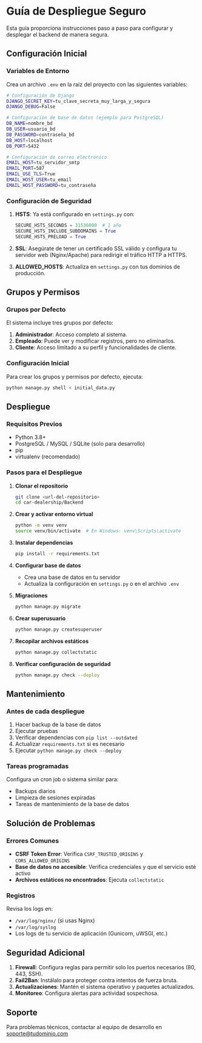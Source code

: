 # Guía de Despliegue Seguro

Esta guía proporciona instrucciones paso a paso para configurar y desplegar el backend de manera segura.

## Configuración Inicial

### Variables de Entorno
Crea un archivo `.env` en la raíz del proyecto con las siguientes variables:

```bash
# Configuración de Django
DJANGO_SECRET_KEY=tu_clave_secreta_muy_larga_y_segura
DJANGO_DEBUG=False

# Configuración de base de datos (ejemplo para PostgreSQL)
DB_NAME=nombre_bd
DB_USER=usuario_bd
DB_PASSWORD=contraseña_bd
DB_HOST=localhost
DB_PORT=5432

# Configuración de correo electrónico
EMAIL_HOST=tu_servidor_smtp
EMAIL_PORT=587
EMAIL_USE_TLS=True
EMAIL_HOST_USER=tu_email
EMAIL_HOST_PASSWORD=tu_contraseña
```

### Configuración de Seguridad

1. **HSTS**: Ya está configurado en `settings.py` con:
   ```python
   SECURE_HSTS_SECONDS = 31536000  # 1 año
   SECURE_HSTS_INCLUDE_SUBDOMAINS = True
   SECURE_HSTS_PRELOAD = True
   ```

2. **SSL**: Asegúrate de tener un certificado SSL válido y configura tu servidor web (Nginx/Apache) para redirigir el tráfico HTTP a HTTPS.

3. **ALLOWED_HOSTS**: Actualiza en `settings.py` con tus dominios de producción.

## Grupos y Permisos

### Grupos por Defecto
El sistema incluye tres grupos por defecto:

1. **Administrador**: Acceso completo al sistema.
2. **Empleado**: Puede ver y modificar registros, pero no eliminarlos.
3. **Cliente**: Acceso limitado a su perfil y funcionalidades de cliente.

### Configuración Inicial
Para crear los grupos y permisos por defecto, ejecuta:

```bash
python manage.py shell < initial_data.py
```

## Despliegue

### Requisitos Previos
- Python 3.8+
- PostgreSQL / MySQL / SQLite (solo para desarrollo)
- pip
- virtualenv (recomendado)

### Pasos para el Despliegue

1. **Clonar el repositorio**
   ```bash
   git clone <url-del-repositorio>
   cd car-dealership/Backend
   ```

2. **Crear y activar entorno virtual**
   ```bash
   python -m venv venv
   source venv/bin/activate  # En Windows: venv\Scripts\activate
   ```

3. **Instalar dependencias**
   ```bash
   pip install -r requirements.txt
   ```

4. **Configurar base de datos**
   - Crea una base de datos en tu servidor
   - Actualiza la configuración en `settings.py` o en el archivo `.env`

5. **Migraciones**
   ```bash
   python manage.py migrate
   ```

6. **Crear superusuario**
   ```bash
   python manage.py createsuperuser
   ```

7. **Recopilar archivos estáticos**
   ```bash
   python manage.py collectstatic
   ```

8. **Verificar configuración de seguridad**
   ```bash
   python manage.py check --deploy
   ```

## Mantenimiento

### Antes de cada despliegue
1. Hacer backup de la base de datos
2. Ejecutar pruebas
3. Verificar dependencias con `pip list --outdated`
4. Actualizar `requirements.txt` si es necesario
5. Ejecutar `python manage.py check --deploy`

### Tareas programadas
Configura un cron job o sistema similar para:
- Backups diarios
- Limpieza de sesiones expiradas
- Tareas de mantenimiento de la base de datos

## Solución de Problemas

### Errores Comunes
- **CSRF Token Error**: Verifica `CSRF_TRUSTED_ORIGINS` y `CORS_ALLOWED_ORIGINS`
- **Base de datos no accesible**: Verifica credenciales y que el servicio esté activo
- **Archivos estáticos no encontrados**: Ejecuta `collectstatic`

### Registros
Revisa los logs en:
- `/var/log/nginx/` (si usas Nginx)
- `/var/log/syslog`
- Los logs de tu servicio de aplicación (Gunicorn, uWSGI, etc.)

## Seguridad Adicional

1. **Firewall**: Configura reglas para permitir solo los puertos necesarios (80, 443, SSH).
2. **Fail2Ban**: Instálalo para proteger contra intentos de fuerza bruta.
3. **Actualizaciones**: Mantén el sistema operativo y paquetes actualizados.
4. **Monitoreo**: Configura alertas para actividad sospechosa.

## Soporte
Para problemas técnicos, contactar al equipo de desarrollo en soporte@tudominio.com
